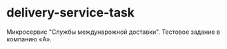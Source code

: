 # delivery-service-task
Микросервис "Службы междунарожной доставки". Тестовое задание в компанию «A».

